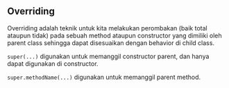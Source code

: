 ## Overriding
Overriding adalah teknik untuk kita melakukan perombakan (baik total ataupun tidak) pada sebuah method ataupun constructor yang dimiliki oleh parent class sehingga dapat disesuaikan dengan behavior di child class.

`super(...)` digunakan untuk memanggil constructor parent, dan hanya dapat digunakan di constructor.

`super.methodName(...)` digunakan untuk memanggil parent method.